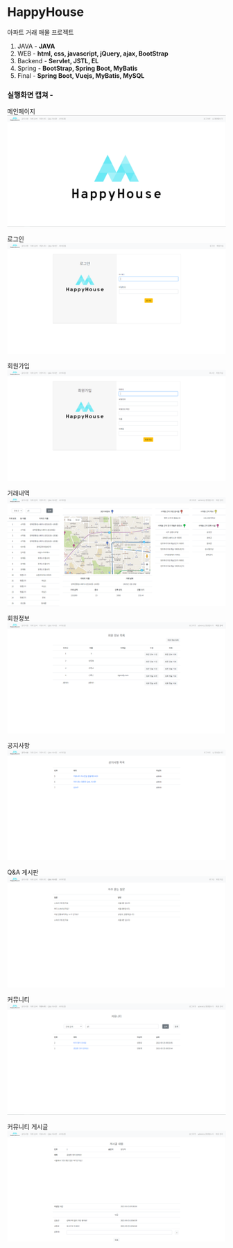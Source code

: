 # HappyHouse
아파트 거래 매물 프로젝트
1. JAVA			 - <b> JAVA </b>
2. WEB			 - <b> html, css, javascript, jQuery, ajax, BootStrap</b>
3. Backend	 - <b> Servlet, JSTL, EL</b>
4. Spring    - <b> BootStrap, Spring Boot, MyBatis</b>
5. Final - <b> Spring Boot, Vuejs, MyBatis, MySQL </b> 

### 실행화면 캡쳐 - 
메인페이지<br>
![실행화면캡쳐](./img/main.PNG)
<br>

로그인<br>
![실행화면캡쳐](./img/login.PNG)
<br>

회원가입<br>
![실행화면캡쳐](./img/join.PNG)
<br>

거래내역<br>
![실행화면캡쳐](./img/deal.PNG)
<br>

회원정보<br>
![실행화면캡쳐](./img/member.PNG)
<br>

공지사항<br>
![실행화면캡쳐](./img/board.PNG)
<br>

Q&A 게시판<br>
![실행화면캡쳐](./img/qna.PNG)
<br>

커뮤니티<br>
![실행화면캡쳐](./img/community.PNG)
<br>

커뮤니티 게시글<br>
![실행화면캡쳐](./img/community2.PNG)
<br>
